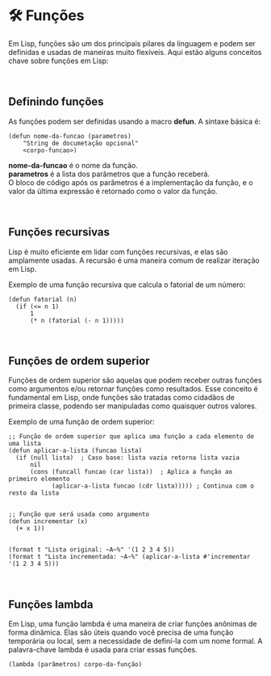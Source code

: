 # 🛠 Funções
Em Lisp, funções são um dos principais pilares da linguagem e podem ser definidas e usadas de maneiras muito flexíveis. Aqui estão alguns conceitos chave sobre funções em Lisp:

<br>

## Definindo funções
As funções podem ser definidas usando a macro **defun**. A sintaxe básica é:
```
(defun nome-da-funcao (parametros)
    "String de documetação opcional"
    <corpo-funcao>)
```

**nome-da-funcao** é o nome da função. <br>
**parametros** é a lista dos parâmetros que a função receberá. <br>
O bloco de código após os parâmetros é a implementação da função, e o valor da última expressão é retornado como o valor da função.

<br>

## Funções recursivas
Lisp é muito eficiente em lidar com funções recursivas, e elas são amplamente usadas. A recursão é uma maneira comum de realizar iteração em Lisp.

Exemplo de uma função recursiva que calcula o fatorial de um número:

```
(defun fatorial (n)
  (if (<= n 1)
      1
      (* n (fatorial (- n 1)))))
```

<br>

## Funções de ordem superior
Funções de ordem superior são aquelas que podem receber outras funções como argumentos e/ou retornar funções como resultados. Esse conceito é fundamental em Lisp, onde funções são tratadas como cidadãos de primeira classe, podendo ser manipuladas como quaisquer outros valores.

Exemplo de uma função de ordem superior:

```
;; Função de ordem superior que aplica uma função a cada elemento de uma lista
(defun aplicar-a-lista (funcao lista)
  (if (null lista)  ; Caso base: lista vazia retorna lista vazia
      nil
      (cons (funcall funcao (car lista))  ; Aplica a função ao primeiro elemento
            (aplicar-a-lista funcao (cdr lista))))) ; Continua com o resto da lista


;; Função que será usada como argumento
(defun incrementar (x)
  (+ x 1))


(format t "Lista original: ~A~%" '(1 2 3 4 5))
(format t "Lista incrementada: ~A~%" (aplicar-a-lista #'incrementar '(1 2 3 4 5)))
```

<br>

## Funções lambda
Em Lisp, uma função lambda é uma maneira de criar funções anônimas de forma dinâmica. Elas são úteis quando você precisa de uma função temporária ou local, sem a necessidade de definí-la com um nome formal. A palavra-chave lambda é usada para criar essas funções.

```
(lambda (parâmetros) corpo-da-função)
```
